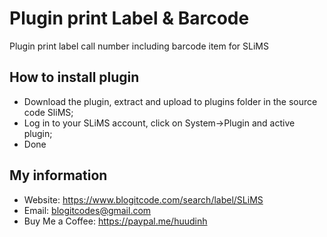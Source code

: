 # Plugin print Label & Barcode
Plugin print label call number including barcode item for SLiMS
## How to install plugin
- Download the plugin, extract and upload to plugins folder in the source code SliMS;
- Log in to your SLiMS account, click on System->Plugin and active plugin;
- Done
## My information
- Website: https://www.blogitcode.com/search/label/SLiMS
- Email: blogitcodes@gmail.com
- Buy Me a Coffee: https://paypal.me/huudinh
